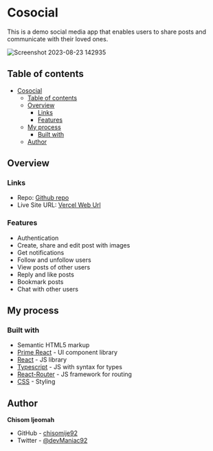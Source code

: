 # Cosocial
This is a demo social media app that enables users to share posts and communicate with their loved ones.

![Screenshot 2023-08-23 142935](https://github.com/chisomije92/cosocial/assets/68636386/9073bcd7-4a9c-44a8-9cc9-53aac0a18583)
## Table of contents

- [Cosocial](#cosocial)
  - [Table of contents](#table-of-contents)
  - [Overview](#overview)
    - [Links](#links)
    - [Features](#features)
  - [My process](#my-process)
    - [Built with](#built-with)
  - [Author](#author)


## Overview

### Links

- Repo: [Github repo](https://github.com/chisomije92/cosocial)
- Live Site URL: [Vercel Web Url](https://cosocial.vercel.app/)

### Features
- Authentication
- Create, share and edit post with images
- Get notifications
- Follow and unfollow users
- View posts of other users
- Reply and like posts
- Bookmark posts
- Chat with other users


## My process

### Built with

- Semantic HTML5 markup
- [Prime React](https://primereact.org/) - UI component library
- [React](https://react.dev/) - JS library
- [Typescript](https://react.dev/) - JS with syntax for types
- [React-Router](https://reactrouter.com/) - JS framework for routing
- [CSS](https://sass-lang.com/) - Styling



## Author

**Chisom Ijeomah**

- GitHub - [chisomije92](https://github.com/chisomije92)
- Twitter - [@devManiac92](https://www.twitter.com/@devManiac92)
